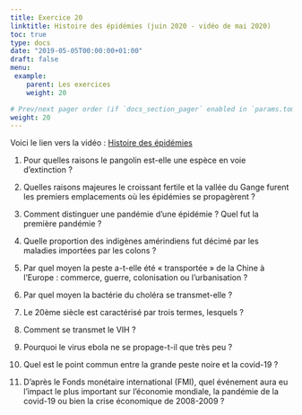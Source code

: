 ```yaml
---
title: Exercice 20
linktitle: Histoire des épidémies (juin 2020 - vidéo de mai 2020)
toc: true
type: docs
date: "2019-05-05T00:00:00+01:00"
draft: false
menu:
 example:
    parent: Les exercices
    weight: 20

# Prev/next pager order (if `docs_section_pager` enabled in `params.toml`)
weight: 20
---
```


Voici le lien vers la vidéo : [Histoire des épidémies](https://www.youtube.com/watch?v=EyL4BIrSVlk)



1) Pour quelles raisons le pangolin est-elle une espèce en voie d’extinction ?

2) Quelles raisons majeures le croissant fertile et la vallée du Gange furent les premiers emplacements où les épidémies se propagèrent ?

3) Comment distinguer une pandémie d’une épidémie ? Quel fut la première pandémie ?

4) Quelle proportion des indigènes amérindiens fut décimé par les maladies importées par les colons ? 

5) Par quel moyen la peste a-t-elle été « transportée » de la Chine à l’Europe : commerce, guerre, colonisation ou l’urbanisation ?

6) Par quel moyen la bactérie du choléra se transmet-elle ?

7) Le 20ème siècle est caractérisé par trois termes, lesquels ?

8) Comment se transmet le VIH ?

9) Pourquoi le virus ebola ne se propage-t-il que très peu ?

10) Quel est le point commun entre la grande peste noire et la covid-19 ?

11) D’après le Fonds monétaire international (FMI), quel événement aura eu l’impact le plus important sur l’économie mondiale, la pandémie de la covid-19 ou bien la crise économique de 2008-2009 ?





